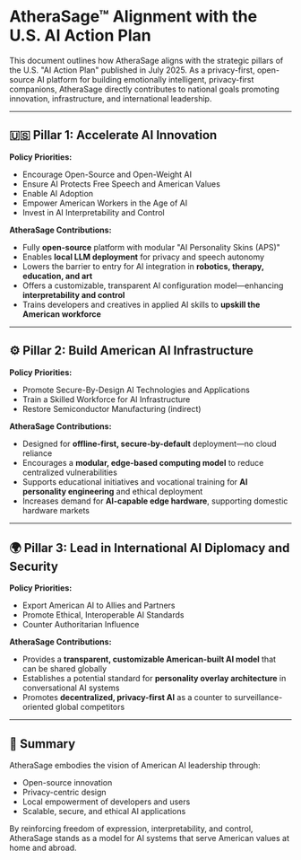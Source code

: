 # AtheraSage™ Alignment with the U.S. AI Action Plan

This document outlines how AtheraSage aligns with the strategic pillars of the U.S. "AI Action Plan" published in July 2025. As a privacy-first, open-source AI platform for building emotionally intelligent, privacy-first companions, AtheraSage directly contributes to national goals promoting innovation, infrastructure, and international leadership.

---

## 🇺🇸 Pillar 1: Accelerate AI Innovation

**Policy Priorities:**
- Encourage Open-Source and Open-Weight AI
- Ensure AI Protects Free Speech and American Values
- Enable AI Adoption
- Empower American Workers in the Age of AI
- Invest in AI Interpretability and Control

**AtheraSage Contributions:**
- Fully **open-source** platform with modular "AI Personality Skins (APS)"
- Enables **local LLM deployment** for privacy and speech autonomy
- Lowers the barrier to entry for AI integration in **robotics, therapy, education, and art**
- Offers a customizable, transparent AI configuration model—enhancing **interpretability and control**
- Trains developers and creatives in applied AI skills to **upskill the American workforce**

---

## ⚙️ Pillar 2: Build American AI Infrastructure

**Policy Priorities:**
- Promote Secure-By-Design AI Technologies and Applications
- Train a Skilled Workforce for AI Infrastructure
- Restore Semiconductor Manufacturing (indirect)

**AtheraSage Contributions:**
- Designed for **offline-first, secure-by-default** deployment—no cloud reliance
- Encourages a **modular, edge-based computing model** to reduce centralized vulnerabilities
- Supports educational initiatives and vocational training for **AI personality engineering** and ethical deployment
- Increases demand for **AI-capable edge hardware**, supporting domestic hardware markets

---

## 🌍 Pillar 3: Lead in International AI Diplomacy and Security

**Policy Priorities:**
- Export American AI to Allies and Partners
- Promote Ethical, Interoperable AI Standards
- Counter Authoritarian Influence

**AtheraSage Contributions:**
- Provides a **transparent, customizable American-built AI model** that can be shared globally
- Establishes a potential standard for **personality overlay architecture** in conversational AI systems
- Promotes **decentralized, privacy-first AI** as a counter to surveillance-oriented global competitors

---

## 📌 Summary

AtheraSage embodies the vision of American AI leadership through:
- Open-source innovation
- Privacy-centric design
- Local empowerment of developers and users
- Scalable, secure, and ethical AI applications

By reinforcing freedom of expression, interpretability, and control, AtheraSage stands as a model for AI systems that serve American values at home and abroad.
